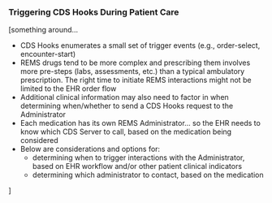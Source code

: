 ### Triggering CDS Hooks During Patient Care
[something around...
- CDS Hooks enumerates a small set of trigger events (e.g., order-select, encounter-start)
- REMS drugs tend to be more complex and prescribing them involves more pre-steps (labs, assessments, etc.) than a typical ambulatory prescription. The right time to initiate REMS interactions might not be limited to the EHR order flow
- Additional clinical information may also need to factor in when determining when/whether to send a CDS Hooks request to the Administrator
- Each medication has its own REMS Administrator... so the EHR needs to know which CDS Server to call, based on the medication being considered
- Below are considerations and options for:
  - determining when to trigger interactions with the Administrator, based on EHR workflow and/or other patient clinical indicators
  - determining which administrator to contact, based on the medication

]
